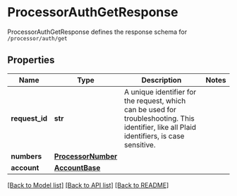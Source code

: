 # ProcessorAuthGetResponse

ProcessorAuthGetResponse defines the response schema for `/processor/auth/get`
## Properties
Name | Type | Description | Notes
------------ | ------------- | ------------- | -------------
**request_id** | **str** | A unique identifier for the request, which can be used for troubleshooting. This identifier, like all Plaid identifiers, is case sensitive. | 
**numbers** | [**ProcessorNumber**](ProcessorNumber.md) |  | 
**account** | [**AccountBase**](AccountBase.md) |  | 

[[Back to Model list]](../README.md#documentation-for-models) [[Back to API list]](../README.md#documentation-for-api-endpoints) [[Back to README]](../README.md)


